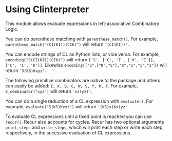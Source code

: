 # Using Clinterpreter
This module allows evaluate expressions in left-associative Combinatory Logic.

You can do parenthese matching with `parenthese_match()`. For example, `parenthese_match("(CI(KI))(CIK)")` will return `'(CI(KI))'`.

You can encode strings of CL as Python lists, or vice versa. For example, `encoding("S(CI(KI))(CIK)")` will return `['S', ['C', 'I', ['K', 'I']], ['C', 'I', 'K']]`. Likewise `encoding(["S",["K","S"],"K","x","y","z"])` will return `'S(KS)Kxyz'`.

The following primitive combinators are native to the package and others can easily be added: `I, K, B, C, W, S, Y, M, F`. For example, `S_combinator("xyz")` will return `'xz(yz)'`.

You can do a single reduction of a CL expression with `evaluate()`. For example, `evaluate("S(KS)Kxyz")` will return `'(KS)x(Kx)yz'`.

To evaluate CL expressions until a fixed point is reached you can use `recur()`. Recur also accounts for cycles. Recur has two optional arguments `print_steps` and `write_steps`, which will print each step or write each step, respectively, in the sucessive evaluation of CL expressions.
